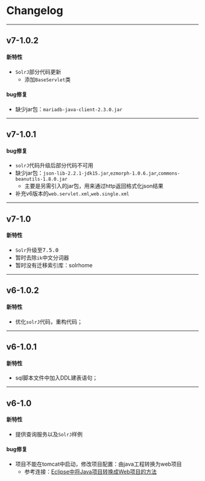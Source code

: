 # Changelog
<!-- @author DHJT 2018-10-17 -->

-------------------
## v7-1.0.2
#### 新特性
- `SolrJ`部分代码更新
    - 添加`BaseServlet`类

#### bug修复
- 缺少jar包：`mariadb-java-client-2.3.0.jar`

-------------------
## v7-1.0.1
#### bug修复
- `solrJ`代码升级后部分代码不可用
- 缺少jar包：`json-lib-2.2.1-jdk15.jar`,`ezmorph-1.0.6.jar`,`commons-beanutils-1.8.0.jar`
    + 主要是另需引入的jar包，用来通过http返回格式化json结果
- 补充v6版本的`web.servlet.xml`,`web.single.xml`

-------------------
## v7-1.0
#### 新特性
- `Solr`升级至<kbd>7.5.0</kbd>
- 暂时去除`ik`中文分词器
- 暂时没有迁移索引库：solrhome

-------------------
## v6-1.0.2
#### 新特性
- 优化`solrJ`代码，重构代码；

-------------------
## v6-1.0.1
#### 新特性
- sql脚本文件中加入DDL建表语句；

-------------------
## v6-1.0
#### 新特性
- 提供查询服务以及`SolrJ`样例

#### bug修复
- 项目不能在tomcat中启动，修改项目配置：由java工程转换为web项目
    + 参考连接：[Eclipse中将Java项目转换成Web项目的方法](https://blog.csdn.net/l4432321/article/details/52049125)